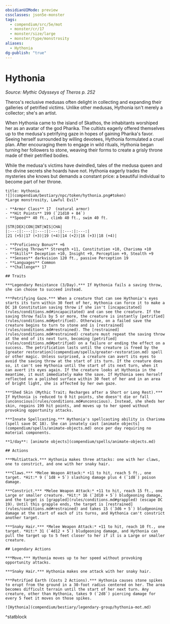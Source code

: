 ```yaml
---
obsidianUIMode: preview
cssclasses: json5e-monster
tags:
  - compendium/src/5e/mot
  - monster/cr/17
  - monster/size/large
  - monster/type/monstrosity
aliases:
  - Hythonia
dg-publish: "true"
---
```

# Hythonia
*Source: Mythic Odysseys of Theros p. 252*  

Theros's reclusive medusas often delight in collecting and expanding their galleries of petrified victims. Unlike other medusas, Hythonia isn't merely a collector; she's an artist.

When Hythonia came to the island of Skathos, the inhabitants worshiped her as an avatar of the god Pharika. The cultists eagerly offered themselves up to the medusa's petrifying gaze in hopes of gaining Pharika's favor. Seeing herself surrounded by willing devotees, Hythonia formulated a cruel plan. After encouraging them to engage in wild rituals, Hythonia began turning her followers to stone, weaving their forms to create a grisly throne made of their petrified bodies.

While the medusa's victims have dwindled, tales of the medusa queen and the divine secrets she hoards have not. Hythonia eagerly trades the mysteries she knows but demands a constant price: a beautiful individual to become part of her throne.

```ad-statblock
title: Hythonia
![](compendium/bestiary/npc/token/hythonia.png#token)
*Large monstrosity, Lawful Evil*

- **Armor Class** 17  (natural armor)
- **Hit Points** 199 (`21d10 + 84`)
- **Speed** 40 ft., climb 40 ft., swim 40 ft.

|STR|DEX|CON|INT|WIS|CHA|
|:---:|:---:|:---:|:---:|:---:|:---:|
|21 (+5)|17 (+3)|19 (+4)|14 (+2)|16 (+3)|18 (+4)|

- **Proficiency Bonus** +6
- **Saving Throws** Strength +11, Constitution +10, Charisma +10
- **Skills** Deception +10, Insight +9, Perception +9, Stealth +9
- **Senses** darkvision 120 ft., passive Perception 19
- **Languages** Common
- **Challenge** 17

## Traits

***Legendary Resistance (3/Day).*** If Hythonia fails a saving throw, she can choose to succeed instead.

***Petrifying Gaze.*** When a creature that can see Hythonia's eyes starts its turn within 30 feet of her, Hythonia can force it to make a DC 18 Constitution saving throw if she isn't [incapacitated](rules/conditions.md#incapacitated) and can see the creature. If the saving throw fails by 5 or more, the creature is instantly [petrified](rules/conditions.md#petrified). Otherwise, on a failed save the creature begins to turn to stone and is [restrained](rules/conditions.md#restrained). The [restrained](rules/conditions.md#restrained) creature must repeat the saving throw at the end of its next turn, becoming [petrified](rules/conditions.md#petrified) on a failure or ending the effect on a success. The petrification lasts until the creature is freed by the [greater restoration](compendium/spells/greater-restoration.md) spell or other magic. Unless surprised, a creature can avert its eyes to avoid the saving throw at the start of its turn. If the creature does so, it can't see Hythonia until the start of its next turn, when it can avert its eyes again. If the creature looks at Hythonia in the meantime, it must immediately make the save. If Hythonia sees herself reflected on a polished surface within 30 feet of her and in an area of bright light, she is affected by her own gaze.

***Shed Skin (Mythic Trait; Recharges after a Short or Long Rest).*** If Hythonia is reduced to 0 hit points, she doesn't die or fall [unconscious](rules/conditions.md#unconscious). Instead, she sheds her skin, regains 199 hit points, and moves up to her speed without provoking opportunity attacks.

***Innate Spellcasting.*** Hythonia's spellcasting ability is Charisma (spell save DC 18). She can innately cast [animate objects](compendium/spells/animate-objects.md) once per day requiring no material components.

**1/day**: [animate objects](compendium/spells/animate-objects.md)

## Actions

***Multiattack.*** Hythonia makes three attacks: one with her claws, one to constrict, and one with her snaky hair.

***Claws.*** *Melee Weapon Attack:* +11 to hit, reach 5 ft., one target. *Hit:* 9 (`1d8 + 5`) slashing damage plus 4 (`1d8`) poison damage.

***Constrict.*** *Melee Weapon Attack:* +11 to hit, reach 15 ft., one Large or smaller creature. *Hit:* 16 (`2d10 + 5`) bludgeoning damage, and the target is [grappled](rules/conditions.md#grappled) (escape DC 19). Until this grapple ends, the target is [restrained](rules/conditions.md#restrained) and takes 15 (`3d6 + 5`) bludgeoning damage at the start of each of its turns, and Hythonia can't constrict another target.

***Snaky Hair.*** *Melee Weapon Attack:* +11 to hit, reach 10 ft., one target. *Hit:* 31 (`4d12 + 5`) bludgeoning damage, and Hythonia can pull the target up to 5 feet closer to her if it is a Large or smaller creature.

## Legendary Actions

***Move.*** Hythonia moves up to her speed without provoking opportunity attacks.

***Snaky Hair.*** Hythonia makes one attack with her snaky hair.

***Petrified Earth (Costs 2 Actions).*** Hythonia causes stone spikes to erupt from the ground in a 30-foot radius centered on her. The area becomes difficult terrain until the start of her next turn. Any creature, other than Hythonia, takes 9 (`2d8`) piercing damage for every 5 feet it moves on those spikes.

![Hythonia](compendium/bestiary/legendary-group/hythonia-mot.md)
```
^statblock